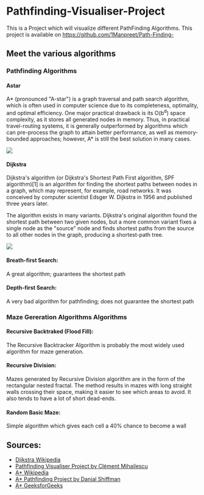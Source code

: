# Pathfinding-Visualiser-Project

This is a Project which will visualize different PathFinding Algorithms. This project is available on https://github.com/1Manpreet/Path-Finding-

## Meet the various algorithms
### Pathfinding Algorithms
#### Astar
A* (pronounced "A-star") is a graph traversal and path search algorithm, which is often used in computer science due to its completeness, optimality, and optimal efficiency. One major practical drawback is its O(b<sup>d</sup>) space complexity, as it stores all generated nodes in memory. Thus, in practical travel-routing systems, it is generally outperformed by algorithms which can pre-process the graph to attain better performance, as well as memory-bounded approaches; however, A* is still the best solution in many cases.

![](https://upload.wikimedia.org/wikipedia/commons/5/5d/Astar_progress_animation.gif)

#### Dijkstra
Dijkstra's algorithm (or Dijkstra's Shortest Path First algorithm, SPF algorithm)[1] is an algorithm for finding the shortest paths between nodes in a graph, which may represent, for example, road networks. It was conceived by computer scientist Edsger W. Dijkstra in 1956 and published three years later.

The algorithm exists in many variants. Dijkstra's original algorithm found the shortest path between two given nodes, but a more common variant fixes a single node as the "source" node and finds shortest paths from the source to all other nodes in the graph, producing a shortest-path tree.

![](https://upload.wikimedia.org/wikipedia/commons/2/23/Dijkstras_progress_animation.gif)

#### Breath-first Search: 
A great algorithm; guarantees the shortest path

#### Depth-first Search:
A very bad algorithm for pathfinding; does not guarantee the shortest path

### Maze Gereration Algorithms Algorithms
#### Recursive Backtraked (Flood Fill):
The Recursive Backtracker Algorithm is probably the most widely used algorithm for maze generation.

#### Recursive Division:
Mazes generated by Recursive Division algorithm are in the form of the rectangular nested fractal. The method results in mazes with long straight walls crossing their space, making it easier to see which areas to avoid. It also tends to have a lot of short dead-ends.

#### Random Basic Maze:
Simple algorithm which gives each cell a 40% chance to become a wall

## Sources:
- [Dijkstra Wikipedia](https://en.wikipedia.org/wiki/Dijkstra%27s_algorithm)
- [Pathfinding Visualiser Project by Clément Mihailescu](https://github.com/clementmihailescu/Pathfinding-Visualizer)
- [A* Wikipedia](https://en.wikipedia.org/wiki/A*_search_algorithm)
- [A* Pathfinding Project by Danial Shiffman](https://thecodingtrain.com/CodingChallenges/051.1-astar.html)
- [A* GeeksforGeeks](https://www.geeksforgeeks.org/a-search-algorithm/)
